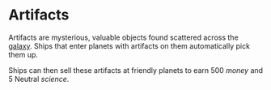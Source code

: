 # Artifacts

Artifacts are mysterious, valuable objects found scattered across the [galaxy](galaxy.md). Ships that enter planets with artifacts on them automatically pick them up.

Ships can then sell these artifacts at friendly planets to earn 500 *money* and 5 Neutral *science*. 
